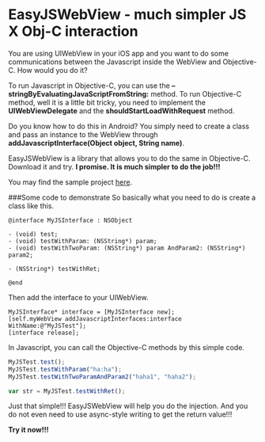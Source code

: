 EasyJSWebView - much simpler JS X Obj-C interaction
=============

You are using UIWebView in your iOS app and you want to do some communications between the Javascript inside the WebView and Objective-C. How would you do it?

To run Javascript in Objective-C, you can use the **– stringByEvaluatingJavaScriptFromString:** method. To run Objective-C method, well it is a little bit tricky, you need to implement the **UIWebViewDelegate** and the **shouldStartLoadWithRequest** method.

Do you know how to do this in Android? You simply need to create a class and pass an instance to the WebView through **addJavascriptInterface(Object object, String name)**.

EasyJSWebView is a library that allows you to do the same in Objective-C. Download it and try. **I promise. It is much simpler to do the job!!!**

You may find the sample project [here](https://github.com/dukeland/EasyJSWebViewSample).

###Some code to demonstrate
So basically what you need to do is create a class like this.

```obj-c
@interface MyJSInterface : NSObject

- (void) test;
- (void) testWithParam: (NSString*) param;
- (void) testWithTwoParam: (NSString*) param AndParam2: (NSString*) param2;

- (NSString*) testWithRet;

@end
```

Then add the interface to your UIWebView.

```obj-c
MyJSInterface* interface = [MyJSInterface new];
[self.myWebView addJavascriptInterfaces:interface WithName:@"MyJSTest"];
[interface release];
```
In Javascript, you can call the Objective-C methods by this simple code.

```js
MyJSTest.test();
MyJSTest.testWithParam("ha:ha");
MyJSTest.testWithTwoParamAndParam2("haha1", "haha2");

var str = MyJSTest.testWithRet();
```

Just that simple!!! EasyJSWebView will help you do the injection. And you do not even need to use async-style writing to get the return value!!!

**Try it now!!!**
